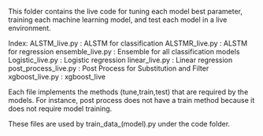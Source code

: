 This folder contains the live code for tuning each model best parameter, training each machine learning model, and test each model in a live environment.

Index:
ALSTM_live.py               : ALSTM for classification
ALSTMR_live.py              : ALSTM for regression
ensemble_live.py            : Ensemble for all classification models
Logistic_live.py            : Logistic regression
linear_live.py              : Linear regression
post_process_live.py        : Post Process for Substitution and Filter
xgboost_live.py             : xgboost_live

Each file implements the methods (tune,train,test) that are required by the models.
For instance, post process does not have a train method because it does not require model training.

These files are used by train_data_(model).py under the code folder.